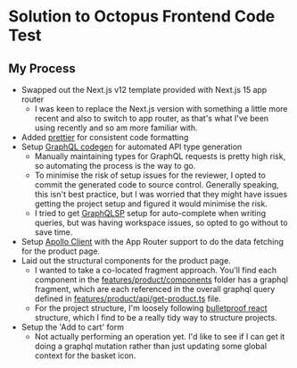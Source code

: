 # Solution to Octopus Frontend Code Test

## My Process

- Swapped out the Next.js v12 template provided with Next.js 15 app router
  - I was keen to replace the Next.js version with something a little more recent and also to switch to app router, as that's what I've been using recently and so am more familiar with.
- Added [prettier](https://prettier.io/) for consistent code formatting
- Setup [GraphQL codegen](https://the-guild.dev/graphql/codegen) for automated API type generation
  - Manually maintaining types for GraphQL requests is pretty high risk, so automating the process is the way to go.
  - To minimise the risk of setup issues for the reviewer, I opted to commit the generated code to source control. Generally speaking, this isn't best practice, but I was worried that they might have issues getting the project setup and figured it would minimise the risk.
  - I tried to get [GraphQLSP](https://github.com/0no-co/GraphQLSP?tab=readme-ov-file) setup for auto-complete when writing queries, but was having workspace issues, so opted to go without to save time.
- Setup [Apollo Client](https://github.com/apollographql/apollo-client-integrations/tree/main/packages/nextjs) with the App Router support to do the data fetching for the product page.
- Laid out the structural components for the product page.
  - I wanted to take a co-located fragment approach. You'll find each component in the [features/product/components](./client/features/product/components/) folder has a graphql fragment, which are each referenced in the overall graphql query defined in [features/product/api/get-product.ts](./client/features/product/api/get-product.ts) file.
  - For the project structure, I'm loosely following [bulletproof react](https://github.com/alan2207/bulletproof-react) structure, which I find to be a really tidy way to structure projects.
- Setup the 'Add to cart' form
  - Not actually performing an operation yet. I'd like to see if I can get it doing a graphql mutation rather than just updating some global context for the basket icon.
